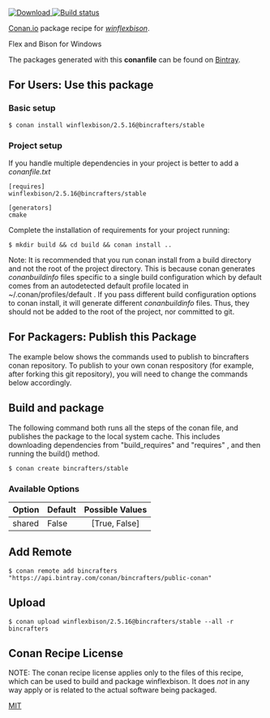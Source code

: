 [![Download](https://api.bintray.com/packages/bincrafters/public-conan/winflexbison%3Abincrafters/images/download.svg) ](https://bintray.com/bincrafters/public-conan/winflexbison%3Abincrafters/_latestVersion)
[![Build status](https://ci.appveyor.com/api/projects/status/github/bincrafters/conan-winflexbison?branch=stable%2F2.5.16&svg=true)](https://ci.appveyor.com/project/bincrafters/conan-winflexbison)

[Conan.io](https://conan.io) package recipe for [*winflexbison*](https://github.com/lexxmark/winflexbison).

Flex and Bison for Windows

The packages generated with this **conanfile** can be found on [Bintray](https://bintray.com/bincrafters/public-conan/winflexbison%3Abincrafters).

## For Users: Use this package

### Basic setup

    $ conan install winflexbison/2.5.16@bincrafters/stable

### Project setup

If you handle multiple dependencies in your project is better to add a *conanfile.txt*

    [requires]
    winflexbison/2.5.16@bincrafters/stable

    [generators]
    cmake

Complete the installation of requirements for your project running:

    $ mkdir build && cd build && conan install ..

Note: It is recommended that you run conan install from a build directory and not the root of the project directory.  This is because conan generates *conanbuildinfo* files specific to a single build configuration which by default comes from an autodetected default profile located in ~/.conan/profiles/default .  If you pass different build configuration options to conan install, it will generate different *conanbuildinfo* files.  Thus, they should not be added to the root of the project, nor committed to git.

## For Packagers: Publish this Package

The example below shows the commands used to publish to bincrafters conan repository. To publish to your own conan respository (for example, after forking this git repository), you will need to change the commands below accordingly.

## Build and package

The following command both runs all the steps of the conan file, and publishes the package to the local system cache.  This includes downloading dependencies from "build_requires" and "requires" , and then running the build() method.

    $ conan create bincrafters/stable


### Available Options
| Option        | Default | Possible Values  |
| ------------- |:----------------- |:------------:|
| shared      | False |  [True, False] |

## Add Remote

    $ conan remote add bincrafters "https://api.bintray.com/conan/bincrafters/public-conan"

## Upload

    $ conan upload winflexbison/2.5.16@bincrafters/stable --all -r bincrafters


## Conan Recipe License

NOTE: The conan recipe license applies only to the files of this recipe, which can be used to build and package winflexbison.
It does *not* in any way apply or is related to the actual software being packaged.

[MIT](https://github.com/Croydon/conan-winflexbison.git/blob/stable/2.5.16/LICENSE)
